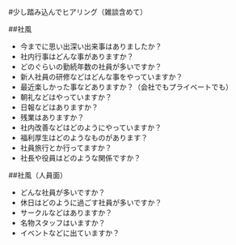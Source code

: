 #少し踏み込んでヒアリング（雑談含めて）


##社風
* 今までに思い出深い出来事はありましたか？
* 社内行事はどんな事がありますか？
* どのぐらいの勤続年数の社員が多いですか？
* 新人社員の研修などはどんな事をやっていますか？
* 最近楽しかった事などありますか？（会社でもプライベートでも）
* 朝礼などはやっていますか？
* 日報などはありますか？
* 残業はありますか？
* 社内改善などはどのようにやっていますか？
* 福利厚生はどのようなものがあります？
* 社員旅行とか行ってますか？
* 社長や役員はどのような関係ですか？
 

##社風（人員面）
* どんな社員が多いですか？
* 休日はどのように過ごす社員が多いですか？
* サークルなどはありますか？
* 名物スタッフはいますか？
* イベントなどに出ていますか？